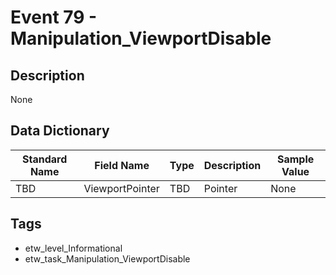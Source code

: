 # Event 79 - Manipulation_ViewportDisable

## Description
None

## Data Dictionary
|Standard Name|Field Name|Type|Description|Sample Value|
|---|---|---|---|---|
|TBD|ViewportPointer|TBD|Pointer|None|None|

## Tags
* etw_level_Informational
* etw_task_Manipulation_ViewportDisable